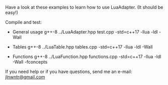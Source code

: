 Have a look at these examples to learn how to use LuaAdapter.
(It should be easy!)

Compile and test:
 * General usage
    g++-8 ../LuaAdapter.hpp test.cpp -std=c++17 -llua -ldl -Wall

 * Tables
    g++-8 ../LuaTable.hpp tables.cpp -std=c++17 -llua -ldl -Wall

 * Functions
    g++-8 ../LuaFunction.hpp functions.cpp -std=c++17 -llua -ldl -Wall -fconcepts

If you need help or if you have questions, send me an e-mail: jlnwntr@gmail.com